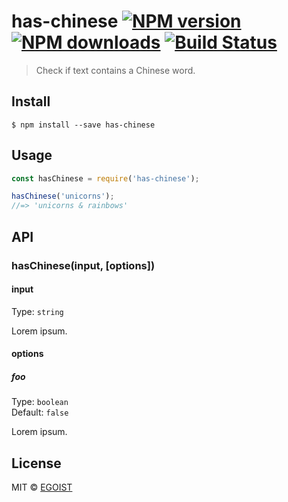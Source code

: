 # has-chinese [![NPM version](https://img.shields.io/npm/v/has-chinese.svg)](https://npmjs.com/package/has-chinese) [![NPM downloads](https://img.shields.io/npm/dm/has-chinese.svg)](https://npmjs.com/package/has-chinese) [![Build Status](https://img.shields.io/circleci/project/egoist/has-chinese/master.svg)](https://circleci.com/gh/egoist/has-chinese) 

> Check if text contains a Chinese word.

## Install

```
$ npm install --save has-chinese
```

## Usage

```js
const hasChinese = require('has-chinese');

hasChinese('unicorns');
//=> 'unicorns & rainbows'
```

## API

### hasChinese(input, [options])

#### input

Type: `string`

Lorem ipsum.

#### options

##### foo

Type: `boolean`  
Default: `false`

Lorem ipsum.

## License

MIT © [EGOIST](https://github.com/egoist)

